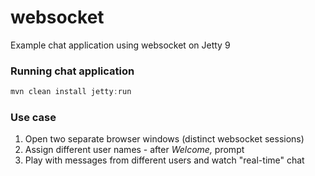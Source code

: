 websocket
=========

Example chat application using websocket on Jetty 9

### Running chat application
```java  
mvn clean install jetty:run
```
### Use case
1. Open two separate browser windows (distinct websocket sessions)
2. Assign different user names - after *Welcome,* prompt
3. Play with messages from different users and watch "real-time" chat

